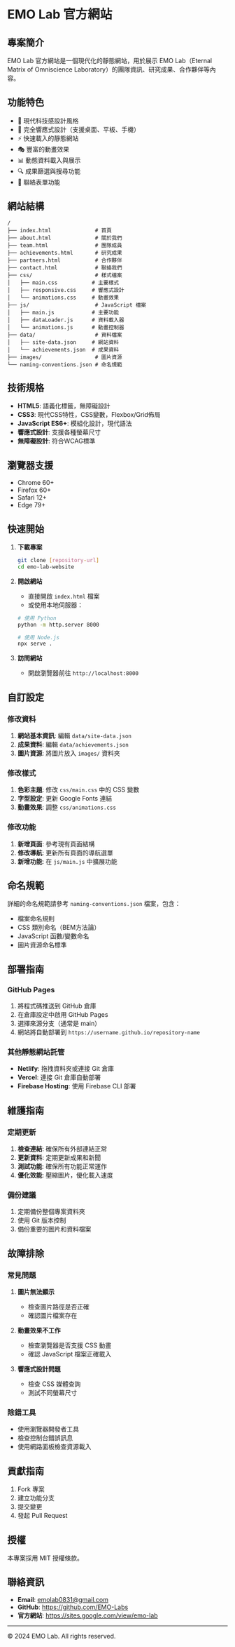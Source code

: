 # EMO Lab 官方網站

## 專案簡介

EMO Lab 官方網站是一個現代化的靜態網站，用於展示 EMO Lab（Eternal Matrix of Omniscience Laboratory）的團隊資訊、研究成果、合作夥伴等內容。

## 功能特色

- 🎨 現代科技感設計風格
- 📱 完全響應式設計（支援桌面、平板、手機）
- ⚡ 快速載入的靜態網站
- 🎭 豐富的動畫效果
- 📊 動態資料載入與展示
- 🔍 成果篩選與搜尋功能
- 📧 聯絡表單功能

## 網站結構

```
/
├── index.html              # 首頁
├── about.html              # 關於我們
├── team.html               # 團隊成員
├── achievements.html       # 研究成果
├── partners.html           # 合作夥伴
├── contact.html            # 聯絡我們
├── css/                    # 樣式檔案
│   ├── main.css           # 主要樣式
│   ├── responsive.css     # 響應式設計
│   └── animations.css     # 動畫效果
├── js/                     # JavaScript 檔案
│   ├── main.js            # 主要功能
│   ├── dataLoader.js      # 資料載入器
│   └── animations.js      # 動畫控制器
├── data/                   # 資料檔案
│   ├── site-data.json     # 網站資料
│   └── achievements.json  # 成果資料
├── images/                 # 圖片資源
└── naming-conventions.json # 命名規範
```

## 技術規格

- **HTML5**: 語義化標籤，無障礙設計
- **CSS3**: 現代CSS特性，CSS變數，Flexbox/Grid佈局
- **JavaScript ES6+**: 模組化設計，現代語法
- **響應式設計**: 支援各種螢幕尺寸
- **無障礙設計**: 符合WCAG標準

## 瀏覽器支援

- Chrome 60+
- Firefox 60+
- Safari 12+
- Edge 79+

## 快速開始

1. **下載專案**
   ```bash
   git clone [repository-url]
   cd emo-lab-website
   ```

2. **開啟網站**
   - 直接開啟 `index.html` 檔案
   - 或使用本地伺服器：
   ```bash
   # 使用 Python
   python -m http.server 8000
   
   # 使用 Node.js
   npx serve .
   ```

3. **訪問網站**
   - 開啟瀏覽器前往 `http://localhost:8000`

## 自訂設定

### 修改資料

1. **網站基本資訊**: 編輯 `data/site-data.json`
2. **成果資料**: 編輯 `data/achievements.json`
3. **圖片資源**: 將圖片放入 `images/` 資料夾

### 修改樣式

1. **色彩主題**: 修改 `css/main.css` 中的 CSS 變數
2. **字型設定**: 更新 Google Fonts 連結
3. **動畫效果**: 調整 `css/animations.css`

### 修改功能

1. **新增頁面**: 參考現有頁面結構
2. **修改導航**: 更新所有頁面的導航選單
3. **新增功能**: 在 `js/main.js` 中擴展功能

## 命名規範

詳細的命名規範請參考 `naming-conventions.json` 檔案，包含：

- 檔案命名規則
- CSS 類別命名（BEM方法論）
- JavaScript 函數/變數命名
- 圖片資源命名標準

## 部署指南

### GitHub Pages

1. 將程式碼推送到 GitHub 倉庫
2. 在倉庫設定中啟用 GitHub Pages
3. 選擇來源分支（通常是 main）
4. 網站將自動部署到 `https://username.github.io/repository-name`

### 其他靜態網站託管

- **Netlify**: 拖拽資料夾或連接 Git 倉庫
- **Vercel**: 連接 Git 倉庫自動部署
- **Firebase Hosting**: 使用 Firebase CLI 部署

## 維護指南

### 定期更新

1. **檢查連結**: 確保所有外部連結正常
2. **更新資料**: 定期更新成果和新聞
3. **測試功能**: 確保所有功能正常運作
4. **優化效能**: 壓縮圖片，優化載入速度

### 備份建議

1. 定期備份整個專案資料夾
2. 使用 Git 版本控制
3. 備份重要的圖片和資料檔案

## 故障排除

### 常見問題

1. **圖片無法顯示**
   - 檢查圖片路徑是否正確
   - 確認圖片檔案存在

2. **動畫效果不工作**
   - 檢查瀏覽器是否支援 CSS 動畫
   - 確認 JavaScript 檔案正確載入

3. **響應式設計問題**
   - 檢查 CSS 媒體查詢
   - 測試不同螢幕尺寸

### 除錯工具

- 使用瀏覽器開發者工具
- 檢查控制台錯誤訊息
- 使用網路面板檢查資源載入

## 貢獻指南

1. Fork 專案
2. 建立功能分支
3. 提交變更
4. 發起 Pull Request

## 授權

本專案採用 MIT 授權條款。

## 聯絡資訊

- **Email**: emolab0831@gmail.com
- **GitHub**: https://github.com/EMO-Labs
- **官方網站**: https://sites.google.com/view/emo-lab

---

© 2024 EMO Lab. All rights reserved.
